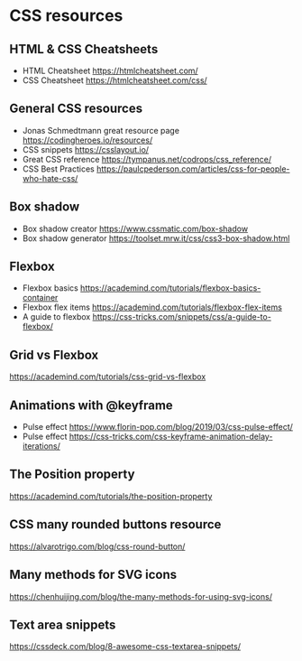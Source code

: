 # CSS resources

## HTML & CSS Cheatsheets
- HTML Cheatsheet https://htmlcheatsheet.com/
- CSS Cheatsheet https://htmlcheatsheet.com/css/

## General CSS resources
- Jonas Schmedtmann great resource page https://codingheroes.io/resources/
- CSS snippets https://csslayout.io/
- Great CSS reference https://tympanus.net/codrops/css_reference/
- CSS Best Practices https://paulcpederson.com/articles/css-for-people-who-hate-css/

## Box shadow
- Box shadow creator https://www.cssmatic.com/box-shadow
- Box shadow generator https://toolset.mrw.it/css/css3-box-shadow.html

## Flexbox
- Flexbox basics https://academind.com/tutorials/flexbox-basics-container
- Flexbox flex items https://academind.com/tutorials/flexbox-flex-items
- A guide to flexbox https://css-tricks.com/snippets/css/a-guide-to-flexbox/

## Grid vs Flexbox
https://academind.com/tutorials/css-grid-vs-flexbox

## Animations with @keyframe
- Pulse effect https://www.florin-pop.com/blog/2019/03/css-pulse-effect/
- Pulse effect https://css-tricks.com/css-keyframe-animation-delay-iterations/

## The Position property
https://academind.com/tutorials/the-position-property

## CSS many rounded buttons resource
https://alvarotrigo.com/blog/css-round-button/

## Many methods for SVG icons
https://chenhuijing.com/blog/the-many-methods-for-using-svg-icons/

## Text area snippets
https://cssdeck.com/blog/8-awesome-css-textarea-snippets/
